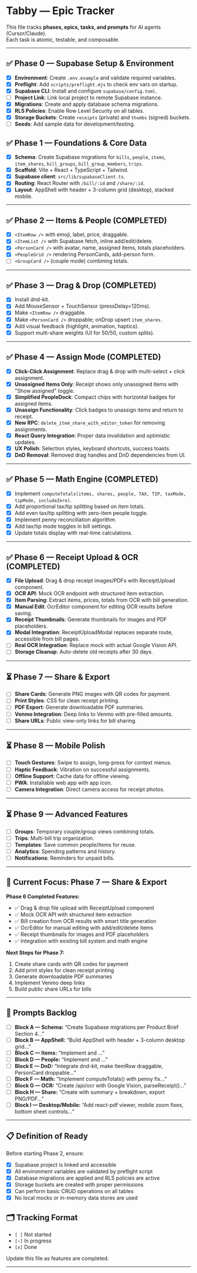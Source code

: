 # Tabby — Epic Tracker

This file tracks **phases, epics, tasks, and prompts** for AI agents (Cursor/Claude).  
Each task is atomic, testable, and composable.

---

## ✅ Phase 0 — Supabase Setup & Environment
- [x] **Environment**: Create `.env.example` and validate required variables.
- [x] **Preflight**: Add `scripts/preflight.mjs` to check env vars on startup.
- [x] **Supabase CLI**: Install and configure `supabase/config.toml`.
- [ ] **Project Link**: Link local project to remote Supabase instance.
- [x] **Migrations**: Create and apply database schema migrations.
- [x] **RLS Policies**: Enable Row Level Security on all tables.
- [x] **Storage Buckets**: Create `receipts` (private) and `thumbs` (signed) buckets.
- [ ] **Seeds**: Add sample data for development/testing.

## ✅ Phase 1 — Foundations & Core Data
- [x] **Schema**: Create Supabase migrations for `bills`, `people`, `items`, `item_shares`, `bill_groups`, `bill_group_members`, `trips`.
- [x] **Scaffold**: Vite + React + TypeScript + Tailwind.
- [x] **Supabase client**: `src/lib/supabaseClient.ts`.
- [x] **Routing**: React Router with `/bill/:id` and `/share/:id`.
- [x] **Layout**: AppShell with header + 3-column grid (desktop), stacked mobile.

---

## ✅ Phase 2 — Items & People (COMPLETED)
- [x] `<ItemRow />` with emoji, label, price, draggable.
- [x] `<ItemList />` with Supabase fetch, inline add/edit/delete.
- [x] `<PersonCard />` with avatar, name, assigned items, totals placeholders.
- [x] `<PeopleGrid />` rendering PersonCards, add-person form.
- [ ] `<GroupCard />` (couple mode) combining totals.

---

## ✅ Phase 3 — Drag & Drop (COMPLETED)
- [x] Install dnd-kit.
- [x] Add MouseSensor + TouchSensor (pressDelay=120ms).
- [x] Make `<ItemRow />` draggable.
- [x] Make `<PersonCard />` droppable; onDrop upsert `item_shares`.
- [x] Add visual feedback (highlight, animation, haptics).
- [x] Support multi-share weights (UI for 50/50, custom splits).

---

## ✅ Phase 4 — Assign Mode (COMPLETED)
- [x] **Click-Click Assignment**: Replace drag & drop with multi-select + click assignment.
- [x] **Unassigned Items Only**: Receipt shows only unassigned items with "Show assigned" toggle.
- [x] **Simplified PeopleDock**: Compact chips with horizontal badges for assigned items.
- [x] **Unassign Functionality**: Click badges to unassign items and return to receipt.
- [x] **New RPC**: `delete_item_share_with_editor_token` for removing assignments.
- [x] **React Query Integration**: Proper data invalidation and optimistic updates.
- [x] **UX Polish**: Selection styles, keyboard shortcuts, success toasts.
- [x] **DnD Removal**: Removed drag handles and DnD dependencies from UI.

---

## ✅ Phase 5 — Math Engine (COMPLETED)
- [x] Implement `computeTotals(items, shares, people, TAX, TIP, taxMode, tipMode, includeZero)`.
- [x] Add proportional tax/tip splitting based on item totals.
- [x] Add even tax/tip splitting with zero-item people toggle.
- [x] Implement penny reconciliation algorithm.
- [x] Add tax/tip mode toggles in bill settings.
- [x] Update totals display with real-time calculations.

---

## ✅ Phase 6 — Receipt Upload & OCR (COMPLETED)
- [x] **File Upload**: Drag & drop receipt images/PDFs with ReceiptUpload component.
- [x] **OCR API**: Mock OCR endpoint with structured item extraction.
- [x] **Item Parsing**: Extract items, prices, totals from OCR with bill generation.
- [x] **Manual Edit**: OcrEditor component for editing OCR results before saving.
- [x] **Receipt Thumbnails**: Generate thumbnails for images and PDF placeholders.
- [x] **Modal Integration**: ReceiptUploadModal replaces separate route, accessible from bill pages.
- [ ] **Real OCR Integration**: Replace mock with actual Google Vision API.
- [ ] **Storage Cleanup**: Auto-delete old receipts after 30 days.

---

## ⏳ Phase 7 — Share & Export
- [ ] **Share Cards**: Generate PNG images with QR codes for payment.
- [ ] **Print Styles**: CSS for clean receipt printing.
- [ ] **PDF Export**: Generate downloadable PDF summaries.
- [ ] **Venmo Integration**: Deep links to Venmo with pre-filled amounts.
- [ ] **Share URLs**: Public view-only links for bill sharing.

---

## ⏳ Phase 8 — Mobile Polish
- [ ] **Touch Gestures**: Swipe to assign, long-press for context menus.
- [ ] **Haptic Feedback**: Vibration on successful assignments.
- [ ] **Offline Support**: Cache data for offline viewing.
- [ ] **PWA**: Installable web app with app icon.
- [ ] **Camera Integration**: Direct camera access for receipt photos.

---

## ⏳ Phase 9 — Advanced Features
- [ ] **Groups**: Temporary couple/group views combining totals.
- [ ] **Trips**: Multi-bill trip organization.
- [ ] **Templates**: Save common people/items for reuse.
- [ ] **Analytics**: Spending patterns and history.
- [ ] **Notifications**: Reminders for unpaid bills.

---

## 🎯 Current Focus: Phase 7 — Share & Export

**Phase 6 Completed Features:**
- ✅ Drag & drop file upload with ReceiptUpload component
- ✅ Mock OCR API with structured item extraction
- ✅ Bill creation from OCR results with smart title generation
- ✅ OcrEditor for manual editing with add/edit/delete items
- ✅ Receipt thumbnails for images and PDF placeholders
- ✅ Integration with existing bill system and math engine

**Next Steps for Phase 7:**
1. Create share cards with QR codes for payment
2. Add print styles for clean receipt printing
3. Generate downloadable PDF summaries
4. Implement Venmo deep links
5. Build public share URLs for bills

---

## 📌 Prompts Backlog
- [ ] **Block A — Schema:** “Create Supabase migrations per Product Brief Section 4…”
- [ ] **Block B — AppShell:** “Build AppShell with header + 3-column desktop grid…”
- [ ] **Block C — Items:** “Implement <ItemRow/> and <ItemList/>…”
- [ ] **Block D — People:** “Implement <PersonCard/> and <PeopleGrid/>…”
- [ ] **Block E — DnD:** “Integrate dnd-kit, make ItemRow draggable, PersonCard droppable…”
- [ ] **Block F — Math:** “Implement computeTotals() with penny fix…”
- [ ] **Block G — OCR:** “Create /api/ocr with Google Vision, parseReceipt()…”
- [ ] **Block H — Share:** “Create <ShareCard/> with summary + breakdown, export PNG/PDF…”
- [ ] **Block I — Desktop/Mobile:** “Add react-pdf viewer, mobile zoom fixes, bottom sheet controls…”

---

## 📋 Definition of Ready
Before starting Phase 2, ensure:
- [x] Supabase project is linked and accessible
- [x] All environment variables are validated by preflight script
- [x] Database migrations are applied and RLS policies are active
- [x] Storage buckets are created with proper permissions
- [x] Can perform basic CRUD operations on all tables
- [x] No local mocks or in-memory data stores are used

## 🗂️ Tracking Format
- `[ ]` Not started  
- `[~]` In progress  
- `[x]` Done  

Update this file as features are completed.

---
